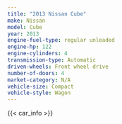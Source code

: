```yaml
---
title: "2013 Nissan Cube"
make: Nissan
model: Cube
year: 2013
engine-fuel-type: regular unleaded
engine-hp: 122
engine-cylinders: 4
transmission-type: Automatic
driven-wheels: Front wheel drive
number-of-doors: 4
market-category: N/A
vehicle-size: Compact
vehicle-style: Wagon
---
```


{{< car_info >}}
